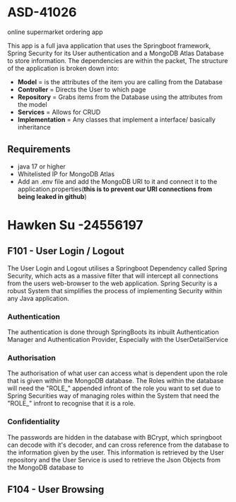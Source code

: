 # ASD-41026
online supermarket ordering app

This app is a full java application that uses the Springboot framework, Spring Security for its User authentication and a MongoDB Atlas Database to store information. The dependencies are within the packet, The structure of the application is broken down into:

- **Model** = is the attributes of the item you are calling from the Database
- **Controller** = Directs the User to which page 
- **Repository** = Grabs items from the Database using the attributes from the model 
- **Services** = Allows for CRUD 
- **Implementation** = Any classes that implement a interface/ basically inheritance


## Requirements 
- java 17 or higher
- Whitelisted IP for MongoDB Atlas
- Add an .env file and add the MongoDB URI to it and connect it to the application.properties(**this is to prevent our URI connections from being leaked in github**)


# Hawken Su -24556197 

## F101 - User Login / Logout
The User Login and Logout utilises a Springboot Dependency called Spring Security, which acts as a massive filter that will intercept all connections from the users web-browser to the web application. Spring Security is a robust System that simplifies the process of implementing Security within any Java application. 
### Authentication
The authentication is done through SpringBoots its inbuilt Authentication Manager and Authentication Provider, Especially with the UserDetailService

### Authorisation 
The authorisation of what user can access what is dependent upon the role that is given within the MongoDB database. The Roles within the database will need the "ROLE_" appended infront of the role you want to set due to Spring Securities way of managing roles within the System that need the "ROLE_" infront to recognise that it is a role. 

### Confidentiality 
The passwords are hidden in the database with BCrypt, which springboot can decode with it's decoder, and can cross reference from the database to the information given by the user. This information is retrieved by the User repository and the User Service is used to retrieve the Json Objects from the MongoDB database to 

## F104 - User Browsing


